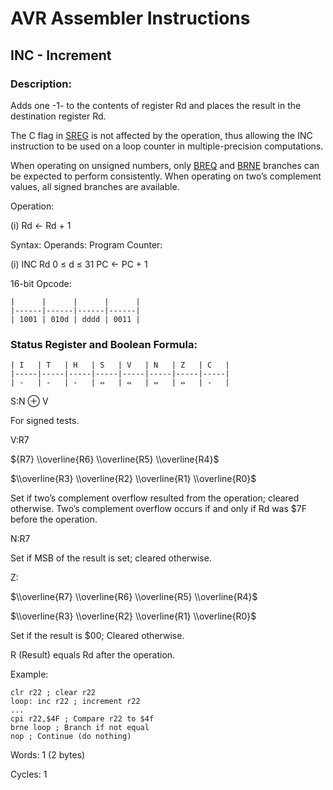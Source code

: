 AVR Assembler Instructions
==========================

INC - Increment
---------------

### Description:

Adds one -1- to the contents of register Rd and places the result in the destination register Rd.

The C flag in <a href="avrassembler.wb_nomenclature.html#avrassembler.Status_Register" class="xref" title="SREG : Status register">SREG</a> is not affected by the operation, thus allowing the INC instruction to be used on a loop counter in multiple-precision computations.

When operating on unsigned numbers, only <a href="avrassembler.wb_BREQ.html" class="xref" title="BREQ - Branch if Equal">BREQ</a> and <a href="avrassembler.wb_BRNE.html" class="xref" title="BRNE - Branch if Not Equal">BRNE</a> branches can be expected to perform consistently. When operating on two’s complement values, all signed branches are available.

Operation:

(i) Rd ← Rd + 1

Syntax: Operands: Program Counter:

(i) INC Rd 0 ≤ d ≤ 31 PC ← PC + 1

16-bit Opcode:

```
|      |      |      |      |
|------|------|------|------|
| 1001 | 010d | dddd | 0011 |
```
### Status Register and Boolean Formula:

```
| I   | T   | H   | S   | V   | N   | Z   | C   |
|-----|-----|-----|-----|-----|-----|-----|-----|
| -   | -   | -   | ⇔   | ⇔   | ⇔   | ⇔   | -   |
```
S:N ⊕ V

For signed tests.

V:R7

${R7} \\overline{R6} \\overline{R5} \\overline{R4}$

$\\overline{R3} \\overline{R2} \\overline{R1} \\overline{R0}$

Set if two’s complement overflow resulted from the operation; cleared otherwise. Two’s complement overflow occurs if and only if Rd was $7F before the operation.

N:R7

Set if MSB of the result is set; cleared otherwise.

Z:

$\\overline{R7} \\overline{R6} \\overline{R5} \\overline{R4}$

$\\overline{R3} \\overline{R2} \\overline{R1} \\overline{R0}$

Set if the result is $00; Cleared otherwise.

R (Result) equals Rd after the operation.

Example:

``` programlisting
clr r22 ; clear r22
loop: inc r22 ; increment r22
...
cpi r22,$4F ; Compare r22 to $4f
brne loop ; Branch if not equal
nop ; Continue (do nothing)
```

Words: 1 (2 bytes)

Cycles: 1
